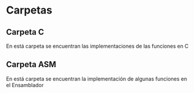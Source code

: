 # Carpetas

## Carpeta C

En está carpeta se encuentran las implementaciones de  las funciones en C

## Carpeta ASM

En está carpeta se encuentran la implementación de algunas funciones en el Ensamblador